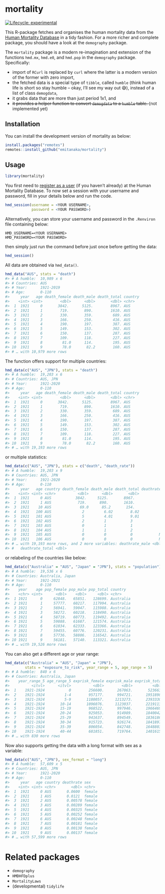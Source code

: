 
<!-- README.md is generated from README.Rmd. Please edit that file -->

# mortality

<!-- badges: start -->

[![Lifecycle:
experimental](https://img.shields.io/badge/lifecycle-experimental-orange.svg)](https://lifecycle.r-lib.org/articles/stages.html#experimental)
<!-- badges: end -->

This R-package fetches and organises the human mortality data from the
[Human Mortality Database](mortality.org) in a tidy fashion. For a more
richer and complete package, you should have a look at the `demography`
package.

The `mortality` package is a modern re-imagination and extension of the
functions `hmd.mx`, `hmd.e0`, and `hmd.pop` in the `demography` package.
Specifically:

-   import of `RCurl` is replaced by `curl` where the latter is a modern
    version of the former with zero import,
-   the fetched data is a special type of `tibble`, called `humble`
    (think human life is short so stay humble – okay, I’ll see my way
    out 😅), instead of a list of class `demogdata`,
-   it grabs data that are more than just period 1x1, and
-   <strike>it provides a helper function to convert `demogdata` to a
    `humble` table. </strike> (not implemented yet)

## Installation

You can install the development version of mortality as below:

``` r
install.packages("remotes")
remotes::install_github("emitanaka/mortality")
```

## Usage

``` r
library(mortality)
```

You first need to [register as a
user](https://www.mortality.org/mp/auth.pl) (if you haven’t already) at
the Human Mortality Database. To now set a session with your username
and password, fill in your details below and run the code.

``` r
hmd_session(username = <YOUR USERNAME>,
            password = <YOUR PASSWORD>)
```

Alternatively, you can store your username and password in the
`.Renviron` file containing below:

    HMD_USERNAME=<YOUR USERNAME>
    HMD_PASSWORD=<YOUR PASSWORD>

then simply just run the command before just once before getting the
data:

``` r
hmd_session()
```

All data are obtained via `hmd_data()`.

``` r
hmd_data("AUS", stats = "death")
#> # A humble:  10,989 x 6
#> # Countries: AUS
#> # Year:      1921-2019
#> # Age:       0-110
#>     year   age death_female death_male death_total country
#>    <int> <int>        <dbl>      <dbl>       <dbl> <chr>  
#>  1  1921     0       3842.      5125.        8967. AUS    
#>  2  1921     1        719.       890.        1610. AUS    
#>  3  1921     2        330.       359.         689. AUS    
#>  4  1921     3        166.       250.         416. AUS    
#>  5  1921     4        190.       197.         387. AUS    
#>  6  1921     5        149.       153.         302. AUS    
#>  7  1921     6        150.       137.         287. AUS    
#>  8  1921     7        109.       118.         227. AUS    
#>  9  1921     8         81.0      114.         195. AUS    
#> 10  1921     9         78.0       82.2        160. AUS    
#> # … with 10,979 more rows
```

The function offers support for multiple countries:

``` r
hmd_data(c("AUS", "JPN"), stats = "death")
#> # A humble:  19,203 x 6
#> # Countries: AUS, JPN
#> # Year:      1921-2020
#> # Age:       0-110
#>     year   age death_female death_male death_total country
#>    <int> <int>        <dbl>      <dbl>       <dbl> <chr>  
#>  1  1921     0       3842.      5125.        8967. AUS    
#>  2  1921     1        719.       890.        1610. AUS    
#>  3  1921     2        330.       359.         689. AUS    
#>  4  1921     3        166.       250.         416. AUS    
#>  5  1921     4        190.       197.         387. AUS    
#>  6  1921     5        149.       153.         302. AUS    
#>  7  1921     6        150.       137.         287. AUS    
#>  8  1921     7        109.       118.         227. AUS    
#>  9  1921     8         81.0      114.         195. AUS    
#> 10  1921     9         78.0       82.2        160. AUS    
#> # … with 19,193 more rows
```

or multiple statistics:

``` r
hmd_data(c("AUS", "JPN"), stats = c("death", "death_rate"))
#> # A humble:  19,203 x 9
#> # Countries: AUS, JPN
#> # Year:      1921-2020
#> # Age:       0-110
#>     year   age country death_female death_male death_total deathrate_female
#>    <int> <int> <chr>          <dbl>      <dbl>       <dbl>            <dbl>
#>  1  1921     0 AUS           3842.     5125.       8967.            0.0600 
#>  2  1921     1 AUS            719.      890.       1610.            0.0121 
#>  3  1921    10 AUS             69.0      85.2       154.            0.00125
#>  4  1921   100 AUS              2         6.02        8.02          0.170  
#>  5  1921   101 AUS              5         4.01        9.01          0.560  
#>  6  1921   102 AUS              2         1           3             0.453  
#>  7  1921   103 AUS              0         1           1             0      
#>  8  1921   104 AUS              1         1           2             1.04   
#>  9  1921   105 AUS              0         0           0            NA      
#> 10  1921   106 AUS              0         0           0            NA      
#> # … with 19,193 more rows, and 2 more variables: deathrate_male <dbl>,
#> #   deathrate_total <dbl>
```

or relabeling of the countries like below:

``` r
hmd_data(c("Australia" = "AUS", "Japan" = "JPN"), stats = "population")
#> # A humble:  19,536 x 6
#> # Countries: Australia, Japan
#> # Year:      1921-2021
#> # Age:       0-110
#>    year    age pop_female pop_male pop_total country  
#>    <chr> <int>      <dbl>    <dbl>     <dbl> <chr>    
#>  1 1921      0     62848.   65851.   128699. Australia
#>  2 1921      1     57777.   60217.   117994. Australia
#>  3 1921      2     56941.   59047.   115988. Australia
#>  4 1921      3     58272.   60218.   118490. Australia
#>  5 1921      4     58719.   60773.   119492. Australia
#>  6 1921      5     59888.   61687.   121574. Australia
#>  7 1921      6     61034.   62333.   123366. Australia
#>  8 1921      7     59455.   60776.   120231. Australia
#>  9 1921      8     57736.   58806.   116542. Australia
#> 10 1921      9     56181.   57140.   113321. Australia
#> # … with 19,526 more rows
```

You can also get a different age or year range:

``` r
hmd_data(c("Australia" = "AUS", "Japan" = "JPN"), 
         stats = "exposure_to_risk", year_range = 5, age_range = 5)
#> # A humble:  840 x 6
#> # Countries: Australia, Japan
#>    year_range_5 age_range_5 exprisk_female exprisk_male exprisk_total country  
#>          <itvl>      <itvl>          <dbl>        <dbl>         <dbl> <chr>    
#>  1    1921-1924           0        256600.      267063.       523663. Australia
#>  2    1921-1924         1-4        957177.      994721.      1951898. Australia
#>  3    1921-1924         5-9       1180057.     1213273.      2393330. Australia
#>  4    1921-1924       10-14       1096076.     1123037.      2219113. Australia
#>  5    1921-1924       15-19        968522.      997946.      1966469. Australia
#>  6    1921-1924       20-24        925053.      914989.      1840042. Australia
#>  7    1921-1924       25-29        941637.      894549.      1836186. Australia
#>  8    1921-1924       30-34        915723.      926174.      1841897. Australia
#>  9    1921-1924       35-39        806054.      842748.      1648803. Australia
#> 10    1921-1924       40-44        681851.      719764.      1401615. Australia
#> # … with 830 more rows
```

Now also supports getting the data with a long format with sex as a
variable:

``` r
hmd_data(c("AUS", "JPN"), sex_format = "long")
#> # A humble:  57,609 x 5
#> # Countries: AUS, JPN
#> # Year:      1921-2020
#> # Age:       0-110
#>     year   age country deathrate sex   
#>    <int> <int> <chr>       <dbl> <chr> 
#>  1  1921     0 AUS       0.0600  female
#>  2  1921     1 AUS       0.0121  female
#>  3  1921     2 AUS       0.00578 female
#>  4  1921     3 AUS       0.00289 female
#>  5  1921     4 AUS       0.00325 female
#>  6  1921     5 AUS       0.00252 female
#>  7  1921     6 AUS       0.00248 female
#>  8  1921     7 AUS       0.00181 female
#>  9  1921     8 AUS       0.00138 female
#> 10  1921     9 AUS       0.00137 female
#> # … with 57,599 more rows
```

# Related packages

-   `demography`
-   `HMDHFDplus`
-   `MortalityLaws`
-   (developmental) `tidylife`
